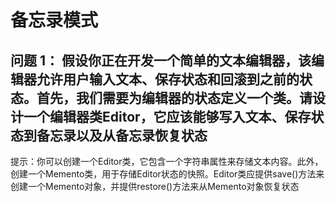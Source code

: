 # 备忘录模式

## 问题 1： 假设你正在开发一个简单的文本编辑器，该编辑器允许用户输入文本、保存状态和回滚到之前的状态。首先，我们需要为编辑器的状态定义一个类。请设计一个编辑器类Editor，它应该能够写入文本、保存状态到备忘录以及从备忘录恢复状态

提示：你可以创建一个Editor类，它包含一个字符串属性来存储文本内容。此外，创建一个Memento类，用于存储Editor状态的快照。Editor类应提供save()方法来创建一个Memento对象，并提供restore()方法来从Memento对象恢复状态
